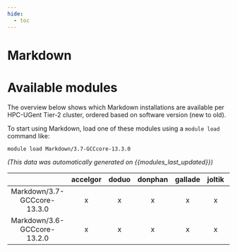 ```yaml
---
hide:
  - toc
---
```


Markdown
========

# Available modules


The overview below shows which Markdown installations are available per HPC-UGent Tier-2 cluster, ordered based on software version (new to old).

To start using Markdown, load one of these modules using a `module load` command like:

```shell
module load Markdown/3.7-GCCcore-13.3.0
```

*(This data was automatically generated on {{modules_last_updated}})*

| |accelgor|doduo|donphan|gallade|joltik|litleo|shinx|
| :---: | :---: | :---: | :---: | :---: | :---: | :---: | :---: |
|Markdown/3.7-GCCcore-13.3.0|x|x|x|x|x|x|x|
|Markdown/3.6-GCCcore-13.2.0|x|x|x|x|x|x|x|
